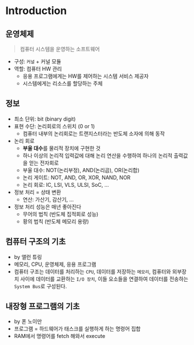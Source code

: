# Introduction


## 운영체제
> 컴퓨터 시스템을 운영하는 소프트웨어
- 구성: `커널` + 커널 모듈
- 역할: 컴퓨터 HW 관리
    * 응용 프로그램에게는 HW를 제어하는 시스템 서비스 제공자
    * 시스템에게는 리소스를 할당하는 주체 


## 정보
- 최소 단위: bit (binary digit)
- 표현 수단: 논리회로의 스위치 (0 or 1)
    * 컴퓨터 내부의 논리회로는 트랜지스터라는 반도체 소자에 의해 동작
- 논리 회로
    * **부울 대수**를 물리적 장치에 구현한 것
    * 하나 이상의 논리적 입력값에 대해 논리 연산을 수행하여 하나의 논리적 출력값을 얻는 전자회로
    * 부울 대수: NOT(논리부정), AND(논리곱), OR(논리합)
    * 논리 게이트: NOT, AND, OR, XOR, NAND, NOR
    * 논리 회로: IC, LSI, VLS, ULSI, SoC, ...
- 정보 처리 = 상태 변환
    * 연산: 가산기, 감산기, ...
- 정보 처리 성능은 매년 좋아진다
    * 무어의 법칙 (반도체 집적회로 성능)
    * 황의 법칙 (반도체 메모리 용량)


## 컴퓨터 구조의 기초
- by 앨런 튜링
- 메모리, CPU, 운영체제, 응용 프로그램
- 컴퓨터 구조는 데이터를 처리하는 `CPU`, 데이터를 저장하는 `메모리`, 컴퓨터와 외부장치 사이에 데이터를 교환하는 `I/O 장치`, 이들 요소들을 연결하여 데이터를 전송하는 `System Bus`로 구성된다.


## 내장형 프로그램의 기초
- by 폰 노이만
- 프로그램 = 하드웨어가 태스크를 실행하게 하는 명령어 집합
- RAM에서 명령어를 fetch 해와서 execute